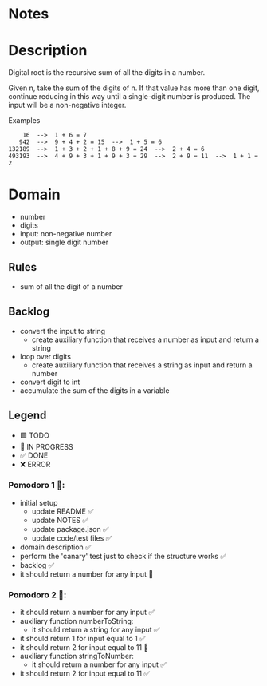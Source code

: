 # Notes

# Description

Digital root is the recursive sum of all the digits in a number.

Given n, take the sum of the digits of n. If that value has more than one digit, continue reducing in this way until a single-digit number is produced. The input will be a non-negative integer.

Examples

```
    16  -->  1 + 6 = 7
   942  -->  9 + 4 + 2 = 15  -->  1 + 5 = 6
132189  -->  1 + 3 + 2 + 1 + 8 + 9 = 24  -->  2 + 4 = 6
493193  -->  4 + 9 + 3 + 1 + 9 + 3 = 29  -->  2 + 9 = 11  -->  1 + 1 = 2
```

# Domain

- number
- digits
- input: non-negative number
- output: single digit number

## Rules
- sum of all the digit of a number

## Backlog
- convert the input to string
  - create auxiliary function that receives a number as input and return a string
- loop over digits
  - create auxiliary function that receives a string as input and return a number
- convert digit to int
- accumulate the sum of the digits in a variable

## Legend

- 🟩 TODO
- 🚧 IN PROGRESS
- ✅ DONE
- ❌ ERROR

### Pomodoro 1 🍅:

- initial setup
  - update README ✅
  - update NOTES ✅
  - update package.json ✅
  - update code/test files ✅
- domain description ✅
- perform the 'canary' test just to check if the structure works ✅
- backlog ✅
- it should return a number for any input 🚧

### Pomodoro 2 🍅:

- it should return a number for any input ✅
- auxiliary function numberToString:
  - it should return a string for any input ✅
- it should return 1 for input equal to 1 ✅
- it should return 2 for input equal to 11 🚧
- auxiliary function stringToNumber:
  - it should return a number for any input ✅
- it should return 2 for input equal to 11 ✅